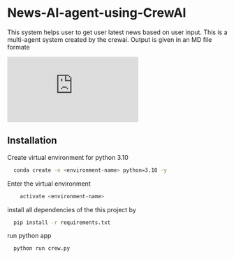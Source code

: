 # News-AI-agent-using-CrewAI

This system helps user to get user latest news based on user input. This is a multi-agent system created by the crewai. Output is given in an MD file formate

![OUTPUT file](https://github.com/saurabhznaikz/News-AI-agent-using-CrewAI/blob/main/new-blog-post.md)

## Installation
Create virtual environment for python 3.10

```bash
  conda create -n <environment-name> python=3.10 -y
```
Enter the virtual environment
```bash
    activate <environment-name>
```
install all dependencies of the this project by 
```bash
  pip install -r requirements.txt
```
run python app
```bash
  python run crew.py 
```
